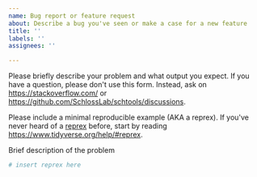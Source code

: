 ```yaml
---
name: Bug report or feature request
about: Describe a bug you've seen or make a case for a new feature
title: ''
labels: ''
assignees: ''

---
```


Please briefly describe your problem and what output you expect. If you have a question, please don't use this form. Instead, ask on <https://stackoverflow.com/> or <https://github.com/SchlossLab/schtools/discussions>.

Please include a minimal reproducible example (AKA a reprex). If you've never heard of a [reprex](http://reprex.tidyverse.org/) before, start by reading <https://www.tidyverse.org/help/#reprex>.

Brief description of the problem

```r
# insert reprex here
```
